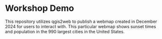 # Workshop Demo
This repository utilizes qgis2web to publish a webmap created in December 2024 for users to interact with.  This particular webmap shows sunset times and population in the 990 largest cities in the United States.
